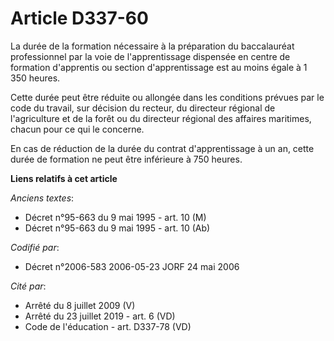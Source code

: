 # Article D337-60

La durée de la formation nécessaire à la préparation du baccalauréat professionnel par la voie de l'apprentissage dispensée
en centre de formation d'apprentis ou section d'apprentissage est au moins égale à 1 350 heures.

Cette durée peut être réduite ou allongée dans les conditions prévues par le code du travail, sur décision du recteur, du
directeur régional de l'agriculture et de la forêt ou du directeur régional des affaires maritimes, chacun pour ce qui le
concerne.

En cas de réduction de la durée du contrat d'apprentissage à un an, cette durée de formation ne peut être inférieure à 750
heures.

**Liens relatifs à cet article**

_Anciens textes_:

  - Décret n°95-663 du 9 mai 1995 - art. 10 (M)
  - Décret n°95-663 du 9 mai 1995 - art. 10 (Ab)

_Codifié par_:

  - Décret n°2006-583 2006-05-23 JORF 24 mai 2006

_Cité par_:

  - Arrêté du 8 juillet 2009 (V)
  - Arrêté du 23 juillet 2019 - art. 6 (VD)
  - Code de l'éducation - art. D337-78 (VD)
